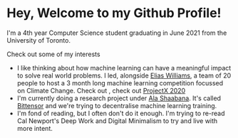 # Hey, Welcome to my Github Profile!

I'm a 4th year Computer Science student graduating in June 2021 from the University of Toronto.

Check out some of my interests
- I like thinking about how machine learning can have a meaningful impact to solve real world problems. I led, alongside [Elias Williams](https://www.linkedin.com/in/elias-williams/), a team of 20 people to host a 3 month long machine learning competition focussed on Climate Change. Check out , check out [ProjectX 2020](https://www.projectx2020.com/)
- I'm currently doing a research project under [Ala Shaabana](https://github.com/shibshib). It's called [Bittensor](https://opentensor.github.io/) and we're trying to decentralise machine learning training. 
- I'm fond of reading, but I often don't do it enough. I'm trying to re-read Cal Newport's Deep Work and Digital Minimalism to try and live with more intent. 
